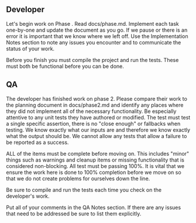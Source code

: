 ## Developer

Let's begin work on Phase <n>. Read docs/phase<n>.md. Implement each task one-by-one and update the document as you go. If we pause or there is an error it is important that we know where we left off. Use the Implementation Notes section to note any issues you encounter and to communicate the status of your work.

Before you finish you must compile the project and run the tests. These must both be functional before you can be done.

## QA

The developer has finished work on phase 2. Please compare their work to the planning document in docs/phase2.md and identify any places where they did not implement all of the necessary functionality. Be especially attentive to any unit tests they have authored or modified. The test must test a single specific assertion, there is no "close enough" or fallbacks when testing. We know exactly what our inputs are and therefore we know exactly what the output should be. We cannot allow any tests that allow a failure to be reported as a success. 

ALL of the items must be complete before moving on. This includes "minor" things such as warnings and cleanup items or missing functionality that is considered non-blocking. All test must be passing 100%. It is vital that we ensure the work here is done to 100% completion before we move on so that we do not create problems for ourselves down the line.

Be sure to compile and run the tests each time you check on the developer's work.

Put all of your comments in the QA Notes section. If there are any issues that need to be addressed be sure to list them explicitly.



